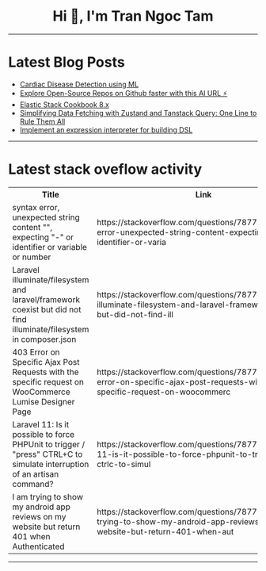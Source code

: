 <h1 align="center">Hi 👋, I'm Tran Ngoc Tam</h1>

---

# Latest Blog Posts 
<!-- BLOG-POST-LIST:START -->
- [Cardiac Disease Detection using ML](https://dev.to/0sujal/cardiac-disease-detection-using-ml-31c5)
- [Explore Open-Source Repos on Github faster with this AI URL ⚡️](https://dev.to/commanddash/explore-open-source-repos-on-github-faster-with-this-ai-url-3fpf)
- [Elastic Stack Cookbook 8.x](https://dev.to/cloudnative_eng/elastic-stack-cookbook-8x-1j67)
- [Simplifying Data Fetching with Zustand and Tanstack Query: One Line to Rule Them All](https://dev.to/androbro/simplifying-data-fetching-with-zustand-and-tanstack-query-one-line-to-rule-them-all-3k87)
- [Implement an expression interpreter for building DSL](https://dev.to/ccbhj/implement-an-expression-interpreter-for-building-dsl-3908)
<!-- BLOG-POST-LIST:END -->

---

# Latest stack oveflow activity
<table>
  <tr><th>Title</th><th>Link</th></tr>
  <!-- STACKOVERFLOW:START --><tr><td>syntax error, unexpected string content &quot;&quot;, expecting &quot;-&quot; or identifier or variable or number</td><td>https://stackoverflow.com/questions/78772358/syntax-error-unexpected-string-content-expecting-or-identifier-or-varia</td></tr><tr><td>Laravel illuminate/filesystem and laravel/framework coexist but did not find illuminate/filesystem in composer.json</td><td>https://stackoverflow.com/questions/78772336/laravel-illuminate-filesystem-and-laravel-framework-coexist-but-did-not-find-ill</td></tr><tr><td>403 Error on Specific Ajax Post Requests with the specific request on WooCommerce Lumise Designer Page</td><td>https://stackoverflow.com/questions/78772292/403-error-on-specific-ajax-post-requests-with-the-specific-request-on-woocommerc</td></tr><tr><td>Laravel 11: Is it possible to force PHPUnit to trigger / &quot;press&quot; CTRL+C to simulate interruption of an artisan command?</td><td>https://stackoverflow.com/questions/78772167/laravel-11-is-it-possible-to-force-phpunit-to-trigger-press-ctrlc-to-simul</td></tr><tr><td>I am trying to show my android app reviews on my website but return 401 when Authenticated</td><td>https://stackoverflow.com/questions/78772110/i-am-trying-to-show-my-android-app-reviews-on-my-website-but-return-401-when-aut</td></tr><!-- STACKOVERFLOW:END -->
</table>

---


